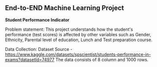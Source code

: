 ## End-to-END Machine Learning Project

**Student Performance Indicator**

Problem statement:
This project understands how the student's performance (test scores) is affected by other variables such as Gender, Ethnicity, Parental level of education, Lunch and Test preparation course.

Data Collection:
Dataset Source - https://www.kaggle.com/datasets/spscientist/students-performance-in-exams?datasetId=74977
The data consists of 8 column and 1000 rows.